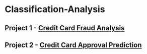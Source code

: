 # Classification-Analysis

## Project 1 - [Credit Card Fraud Analysis](https://github.com/yyklee/Credit-Fraud-Transaction-Classifier)


## Project 2 - [Credit Card Approval Prediction](https://github.com/yyklee/Credit-Card-Approval-Classifier)
